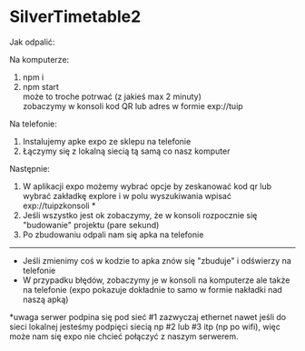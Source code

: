 # SilverTimetable2

Jak odpalić:

Na komputerze:
1. npm i
2. npm start <br />
może to troche potrwać (z jakieś max 2 minuty) <br />
zobaczymy w konsoli kod QR lub adres w formie exp://tuip
  
Na telefonie:
1. Instalujemy apke expo ze sklepu na telefonie
2. Łączymy się z lokalną siecią tą samą co nasz komputer

Następnie:
1. W aplikacji expo możemy wybrać opcje by zeskanować kod qr lub wybrać zakładkę explore i w polu wyszukiwania wpisać exp://tuipzkonsoli *
2. Jeśli wszystko jest ok zobaczymy, że w konsoli rozpocznie się "budowanie" projektu (pare sekund)
3. Po zbudowaniu odpali nam się apka na telefonie

---------------
- Jeśli zmienimy coś w kodzie to apka znów się "zbuduje" i odświerzy na telefonie
- W przypadku błędów, zobaczymy je w konsoli na komputerze ale także na telefonie (expo pokazuje dokładnie to samo w formie nakładki nad naszą apką)

*uwaga serwer podpina się pod sieć #1 zazwyczaj ethernet nawet jeśli do sieci lokalnej jesteśmy podpięci siecią np #2 lub #3 itp (np po wifi),
 więc może nam się expo nie chcieć połączyć z naszym serwerem.
